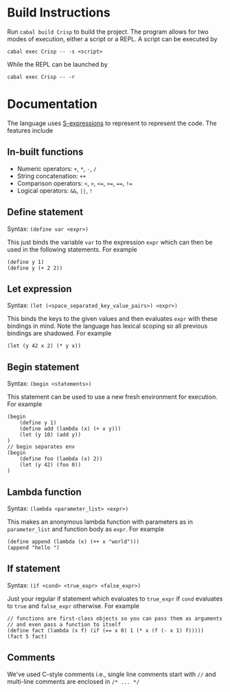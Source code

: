 # Build Instructions

Run `cabal build Crisp` to build the project. The program allows for two modes of execution, either a script or a REPL. A script can be executed by

```
cabal exec Crisp -- -s <script>
```

While the REPL can be launched by

```
cabal exec Crisp -- -r
```

# Documentation

The language uses [S-expressions](https://en.wikipedia.org/wiki/S-expression) to represent to represent the code. The features include

## In-built functions

- Numeric operators: `+`, `*`, `-`, `/`
- String concatenation: `++`
- Comparison operators: `<`, `>`, `<=`, `>=`, `==`, `!=`
- Logical operators: `&&`, `||`, `!`

## Define statement

Syntax: `(define var <expr>)`

This just binds the variable `var` to the expression `expr` which can then be used in the following statements. For example

```
(define y 1)
(define y (+ 2 2))
```

## Let expression

Syntax: `(let (<space_separated_key_value_pairs>) <expr>)`

This binds the keys to the given values and then evaluates `expr` with these bindings in mind. Note the language has lexical scoping so all previous bindings are shadowed. For example

```
(let (y 42 x 2) (* y x))
```

## Begin statement

Syntax: `(begin <statements>)`

This statement can be used to use a new fresh environment for execution. For example

```
(begin
    (define y 1)
    (define add (lambda (x) (+ x y)))
    (let (y 10) (add y))
)
// begin separates env
(begin
    (define foo (lambda (x) 2))
    (let (y 42) (foo 0))
)
```

## Lambda function

Syntax: `(lambda <parameter_list> <expr>)`

This makes an anonymous lambda function with parameters as in `parameter_list` and function body as `expr`. For example

```
(define append (lambda (x) (++ x "world")))
(append "hello ")
```

## If statement

Syntax: `(if <cond> <true_expr> <false_expr>)`

Just your regular if statement which evaluates to `true_expr` if `cond` evaluates to `true` and `false_expr` otherwise. For example

```
// functions are first-class objects so you can pass them as arguments
// and even pass a function to itself
(define fact (lambda (x f) (if (== x 0) 1 (* x (f (- x 1) f)))))
(fact 5 fact)
```

## Comments

We've used C-style comments i.e., single line comments start with `//` and multi-line comments are enclosed in `/* ... */`


